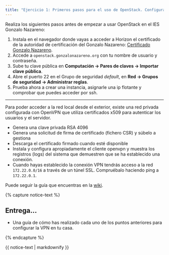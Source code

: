 ```yaml
---
title: "Ejercicio 1: Primeros pasos para el uso de OpenStack. Configuración del cliente VPN."
---
```


Realiza los siguientes pasos antes de empezar a usar OpenStack en el IES Gonzalo Nazareno:

1. Instala en el navegador donde vayas a acceder a Horizon el certificado de la autoridad de certificación del Gonzalo Nazareno: [Certificado Gonzalo Nazareno](https://dit.gonzalonazareno.org/gestiona/info/documentacion/doc/gonzalonazareno.crt).
2. Accede a `openstack.gonzalonazareno.org` con tu nombre de usuario y contraseña.
3. Sube tu clave pública en **Computación -> Pares de claves -> Importar clave pública**.
4. Abre el puerto 22 en el Grupo de seguridad *default*, en **Red -> Grupos de seguridad -> Administrar reglas**.
5. Prueba ahora a crear una instancia, asignarle una ip flotante y comprobar que puedes acceder por ssh.

---

Para poder acceder a la red local desde el exterior, existe una red privada configurada con OpenVPN que utiliza certificados x509 para autenticar los usuarios y el servidor.

* Genera una clave privada RSA 4096
* Genera una solicitud de firma de certificado (fichero CSR) y súbelo a gestiona
* Descarga el certificado firmado cuando esté disponible
* Instala y configura apropiadamente el cliente openvpn y muestra los registros (logs) del sistema que demuestren que se ha establecido una conexión.
* Cuando hayas establecido la conexión VPN tendrás acceso a la red `172.22.0.0/16` a través de un túnel SSL. Compruébalo haciendo ping a `172.22.0.1`.

Puede seguir la guía que encuentras en la [wiki](https://dit.gonzalonazareno.org/redmine/projects/asir2/wiki/Conexi%C3%B3n_remota_OpenVPN_a_trav%C3%A9s_de_sputnik).

{% capture notice-text %}
## Entrega...

* Una guía de cómo has realizado cada uno de los puntos anteriores para configurar la VPN en tu casa.

{% endcapture %}<div class="notice--info">{{ notice-text | markdownify }}</div>



